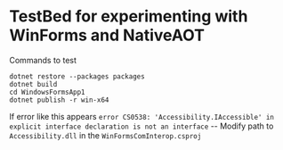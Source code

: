 TestBed for experimenting with WinForms and NativeAOT
=====================================================

Commands to test

	dotnet restore --packages packages
	dotnet build
	cd WindowsFormsApp1
	dotnet publish -r win-x64

If error like this appears `error CS0538: 'Accessibility.IAccessible' in explicit interface declaration is not an interface` -- Modify path to `Accessibility.dll` in the `WinFormsComInterop.csproj`